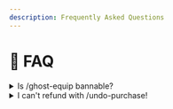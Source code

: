 ```yaml
---
description: Frequently Asked Questions
---
```


# 📌 FAQ

<details>

<summary> Is /ghost-equip bannable?</summary>

Simply no. Here is an explanation :arrow\_down\_small:\
\
Cosmetic = Outfits, emotes, pickaxe etc. you equip with /ghost-equip

To avoid downloading 2 MB of data every time you change Cosmetic, the game doesn't check which Cosmetic you are using. This makes it faster to change Cosmetic. \
Another reason why you won't get banned is because the Cosmetic is not visible to you. If the Cosmetic was visible to you, it would be a Skin Changer and using a Skin Changer is bannable, but /ghost-equip is NOT a Skin Changer\
\
The same explanation applies to /fake-level and /fake-crown-wins.

</details>

<details>

<summary>I can't refund with /undo-purchase!</summary>

Please check [here](features/free-refunds.md#error).

</details>
